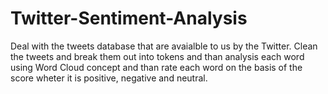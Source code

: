 # Twitter-Sentiment-Analysis
Deal with the tweets database that are avaialble to us by the Twitter. Clean the tweets and break them out into tokens and than analysis each word using Word Cloud concept and than rate each word on the basis of the score wheter it is positive, negative and neutral.
